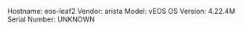 Hostname:      eos-leaf2
Vendor:        arista
Model:         vEOS
OS Version:    4.22.4M
Serial Number:  UNKNOWN